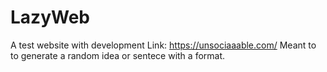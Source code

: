 # LazyWeb
A test website with development
Link: https://unsociaaable.com/
Meant to to generate a random idea or sentece with a format.
